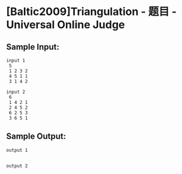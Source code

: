 # [Baltic2009]Triangulation - 题目 - Universal Online Judge


## Sample Input: 
```
input 1
 5                                      
 1 2 3 2                             
 4 5 1 1                             
 3 1 4 2 

input 2
 6                    
 1 4 2 1
 2 4 5 2
 6 2 5 3
 3 6 5 1
```

## Sample Output: 
```
output 1


output 2

```

